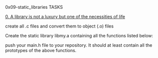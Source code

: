 0x09-static_libraries
TASKS


[0. A library is not a luxury but one of the necessities of life](libmy.a)

create all .c files and convert them to object (.o) files

Create the static library libmy.a containing all the functions listed below:


push your main.h file to your repository. It should at least contain all the prototypes of the above functions.
